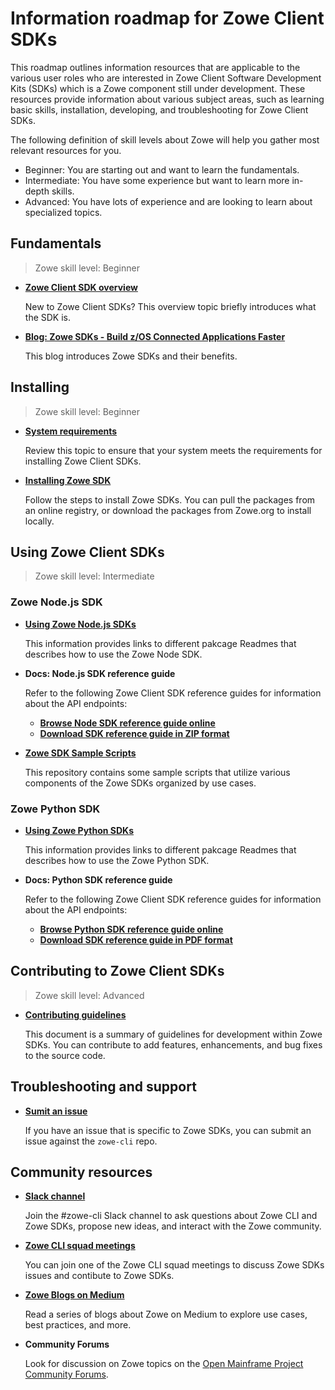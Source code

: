 # Information roadmap for Zowe Client SDKs

This roadmap outlines information resources that are applicable to the various user roles who are interested in Zowe Client Software Development Kits (SDKs) which is a Zowe component still under development. These resources provide information about various subject areas, such as learning basic skills, installation, developing, and troubleshooting for Zowe Client SDKs.

The following definition of skill levels about Zowe will help you gather most relevant resources for you. 

* Beginner: You are starting out and want to learn the fundamentals.
* Intermediate: You have some experience but want to learn more in-depth skills. 
* Advanced: You have lots of experience and are looking to learn about specialized topics.

## Fundamentals

> Zowe skill level: Beginner

- [**Zowe Client SDK overview**](overview.md#zowe-client-software-development-kits-sdks)

   New to Zowe Client SDKs? This overview topic briefly introduces what the SDK is.

- [**Blog: Zowe SDKs - Build z/OS Connected Applications Faster**](https://medium.com/zowe/zowe-sdks-build-z-os-connected-applications-faster-b786ba7bb0d9)

   This blog introduces Zowe SDKs and their benefits.

## Installing

> Zowe skill level: Beginner

- [**System requirements**](../user-guide/sdks-using.md#software-requirements)

   Review this topic to ensure that your system meets the requirements for installing Zowe Client SDKs. 

- [**Installing Zowe SDK**](../user-guide/sdks-using.md#getting-started)

   Follow the steps to install Zowe SDKs. You can pull the packages from an online registry, or download the packages from Zowe.org to install locally.

## Using Zowe Client SDKs

> Zowe skill level: Intermediate

### Zowe Node.js SDK

- [**Using Zowe Node.js SDKs**](../user-guide/sdks-using.md#using---nodejs)

   This information provides links to different pakcage Readmes that describes how to use the Zowe Node SDK. 

- **Docs: Node.js SDK reference guide**

   Refer to the following Zowe Client SDK reference guides for information about the API endpoints:
   - **[Browse Node SDK reference guide online](https://docs.zowe.org/stable/typedoc/index.html)**
   - **[Download SDK reference guide in ZIP format](https://docs.zowe.org/stable/zowe-nodejs-sdk-typedoc.zip)**

- [**Zowe SDK Sample Scripts**](https://github.com/zowe/zowe-sdk-sample-scripts/)

   This repository contains some sample scripts that utilize various components of the Zowe SDKs organized by use cases.

### Zowe Python SDK

- [**Using Zowe Python SDKs**](https://zowe-client-python-sdk.readthedocs.io/en/latest/)

   This information provides links to different pakcage Readmes that describes how to use the Zowe Python SDK. 

- **Docs: Python SDK reference guide**

   Refer to the following Zowe Client SDK reference guides for information about the API endpoints:
   - **[Browse Python SDK reference guide online](https://zowe-client-python-sdk.readthedocs.io/en/latest/index.html)**
   - **[Download SDK reference guide in PDF format](https://zowe-client-python-sdk.readthedocs.io/_/downloads/en/latest/pdf/)**  


## Contributing to Zowe Client SDKs

> Zowe skill level: Advanced

- [**Contributing guidelines**](https://github.com/zowe/zowe-cli/blob/master/docs/SDKGuidelines.md)

   This document is a summary of guidelines for development within Zowe SDKs. You can contribute to add features, enhancements, and bug fixes to the source code.

## Troubleshooting and support

- [**Sumit an issue**](https://github.com/zowe/zowe-cli/issues/new)

   If you have an issue that is specific to Zowe SDKs, you can submit an issue against the `zowe-cli` repo.


## Community resources 

- [**Slack channel**](https://openmainframeproject.slack.com/)
   
   Join the #zowe-cli Slack channel to ask questions about Zowe CLI and Zowe SDKs, propose new ideas, and interact with the Zowe community. 

- [**Zowe CLI squad meetings**](https://lists.openmainframeproject.org/g/zowe-dev/calendar)

   You can join one of the Zowe CLI squad meetings to discuss Zowe SDKs issues and contibute to Zowe SDKs.

- [**Zowe Blogs on Medium**](https://medium.com/zowe) 

   Read a series of blogs about Zowe on Medium to explore use cases, best practices, and more. 

- **Community Forums**

   Look for discussion on Zowe topics on the [Open Mainframe Project Community Forums](https://community.openmainframeproject.org/c/zowe).






